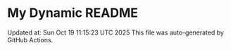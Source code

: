 # My Dynamic README
Updated at: Sun Oct 19 11:15:23 UTC 2025
This file was auto-generated by GitHub Actions.
